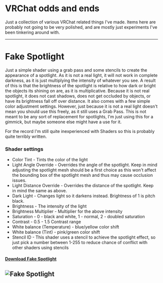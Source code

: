 # VRChat odds and ends

Just a collection of various VRChat related things I've made. Items here are probably not going to be very polished, and are mostly just experiments I've been tinkering around with. 

--- 
# Fake Spotlight

Just a simple shader using a grab pass and some stencils to create the appearance of a spotlight. As it is not a real light, it will not work in complete darkness, as it is just multiplying the intensity of whatever you see. A result of this is that the brightness of the spotlight is relative to how dark or bright the objects its shining on are, as it is multiplicative. Because it is not real spotlight, it does not cast shadows, does not get occluded by objects, or have its brightness fall off over distance. It also comes with a few simple color adjustment settings. However, just because it is not a real light doesn't mean you should use this freely, as it still uses a Grab Pass. This is not meant to be any sort of replacement for spotlights, I'm just using this for a gimmick, but maybe someone else might have a use for it.

For the record I'm still quite inexperienced with Shaders so this is probably quite terribly written.

### Shader settings
- Color Tint - Tints the color of the light
- Light Angle Override - Overrides the angle of the spotlight. Keep in mind adjusting the spotlight mesh should be a first choice as this won't affect the bounding box of the spotlight mesh and thus may cause occlusion issues.
- Light Distance Override - Overrides the distance of the spotlight. Keep in mind the same as above.
- Dark Light - Changes light so it darkens instead. Brightness of 1 is pitch black.
- Brightness - The intensity of the light
- Brightness Multiplier - Multiplier for the above intensity
- Saturation - 0 - black and white, 1 - normal, 2 - doubled saturation
- Contrast - 0.5 - 1.5 Contrast range
- White balance (Temperature) - blue/yellow color shift
- White balance (Tint) - pink/green color shift
- Stencil ID - This shader uses a stencil to achieve the spotlight effect, so just pick a number between 1-255 to reduce chance of conflict with other shaders using stencils

#### [Download Fake Spotlight](https://github.com/acertainbluecat/VRChat-odds-and-ends/releases/download/unitypackages/FakeSpotlight_v0.1.unitypackage)  
![Fake Spotlight](https://nyanpa.su/i/wCic1dEj.jpg)
---
